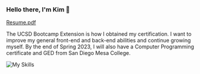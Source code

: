 ### Hello there, I'm Kim 👋

[Resume.pdf](https://github.com/KimAH1999/KimAH1999/files/10715063/TechResume.pdf "download")

The UCSD Bootcamp Extension is how I obtained my certification. I want to improve my general front-end and back-end abilities and continue growing myself. By the end of Spring 2023, I will also have a Computer Programming certificate and GED from San Diego Mesa College.


![My Skills](https://skillicons.dev/icons?i=java,js,py,cs,cpp,html,css,react,nodejs,mongodb,express,bash,bootstrap,eclipse,git,heroku)


